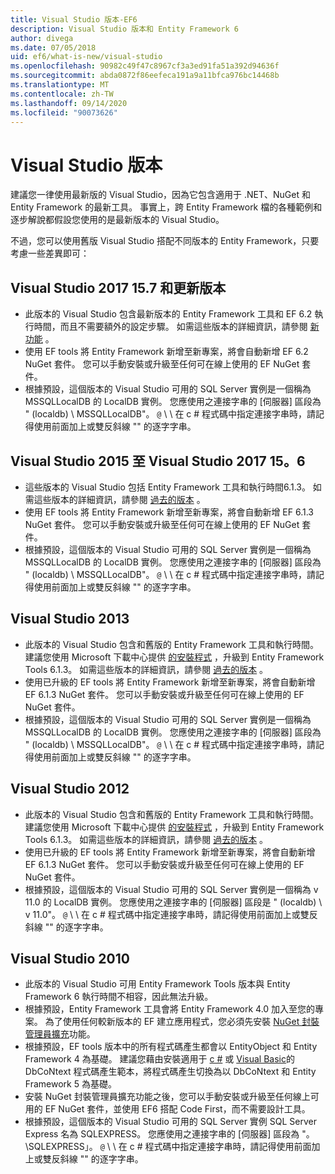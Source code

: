 ```yaml
---
title: Visual Studio 版本-EF6
description: Visual Studio 版本和 Entity Framework 6
author: divega
ms.date: 07/05/2018
uid: ef6/what-is-new/visual-studio
ms.openlocfilehash: 90982c49f47c8967cf3a3ed91fa51a392d94636f
ms.sourcegitcommit: abda0872f86eefeca191a9a11bfca976bc14468b
ms.translationtype: MT
ms.contentlocale: zh-TW
ms.lasthandoff: 09/14/2020
ms.locfileid: "90073626"
---
```

# <a name="visual-studio-releases"></a>Visual Studio 版本

建議您一律使用最新版的 Visual Studio，因為它包含適用于 .NET、NuGet 和 Entity Framework 的最新工具。
事實上，跨 Entity Framework 檔的各種範例和逐步解說都假設您使用的是最新版本的 Visual Studio。

不過，您可以使用舊版 Visual Studio 搭配不同版本的 Entity Framework，只要考慮一些差異即可：

## <a name="visual-studio-2017-157-and-newer"></a>Visual Studio 2017 15.7 和更新版本

- 此版本的 Visual Studio 包含最新版本的 Entity Framework 工具和 EF 6.2 執行時間，而且不需要額外的設定步驟。
如需這些版本的詳細資訊，請參閱 [新功能](xref:ef6/what-is-new/index) 。
- 使用 EF tools 將 Entity Framework 新增至新專案，將會自動新增 EF 6.2 NuGet 套件。
您可以手動安裝或升級至任何可在線上使用的 EF NuGet 套件。
- 根據預設，這個版本的 Visual Studio 可用的 SQL Server 實例是一個稱為 MSSQLLocalDB 的 LocalDB 實例。
您應使用之連接字串的 [伺服器] 區段為 " (localdb) \\ MSSQLLocalDB"。
`@` \\ \\ 在 c # 程式碼中指定連接字串時，請記得使用前面加上或雙反斜線 "" 的逐字字串。  


## <a name="visual-studio-2015-to-visual-studio-2017-156"></a>Visual Studio 2015 至 Visual Studio 2017 15。6

- 這些版本的 Visual Studio 包括 Entity Framework 工具和執行時間6.1.3。
如需這些版本的詳細資訊，請參閱 [過去的版本](xref:ef6/what-is-new/past-releases#ef-613) 。
- 使用 EF tools 將 Entity Framework 新增至新專案，將會自動新增 EF 6.1.3 NuGet 套件。
您可以手動安裝或升級至任何可在線上使用的 EF NuGet 套件。
- 根據預設，這個版本的 Visual Studio 可用的 SQL Server 實例是一個稱為 MSSQLLocalDB 的 LocalDB 實例。
您應使用之連接字串的 [伺服器] 區段為 " (localdb) \\ MSSQLLocalDB"。
`@` \\ \\ 在 c # 程式碼中指定連接字串時，請記得使用前面加上或雙反斜線 "" 的逐字字串。  


## <a name="visual-studio-2013"></a>Visual Studio 2013
- 此版本的 Visual Studio 包含和舊版的 Entity Framework 工具和執行時間。
建議您使用 Microsoft 下載中心提供 [的安裝程式](https://www.microsoft.com/download/details.aspx?id=40762) ，升級到 Entity Framework Tools 6.1.3。
如需這些版本的詳細資訊，請參閱 [過去的版本](xref:ef6/what-is-new/past-releases#ef-613) 。
- 使用已升級的 EF tools 將 Entity Framework 新增至新專案，將會自動新增 EF 6.1.3 NuGet 套件。
您可以手動安裝或升級至任何可在線上使用的 EF NuGet 套件。
- 根據預設，這個版本的 Visual Studio 可用的 SQL Server 實例是一個稱為 MSSQLLocalDB 的 LocalDB 實例。
您應使用之連接字串的 [伺服器] 區段為 " (localdb) \\ MSSQLLocalDB"。
`@` \\ \\ 在 c # 程式碼中指定連接字串時，請記得使用前面加上或雙反斜線 "" 的逐字字串。  

## <a name="visual-studio-2012"></a>Visual Studio 2012

- 此版本的 Visual Studio 包含和舊版的 Entity Framework 工具和執行時間。
建議您使用 Microsoft 下載中心提供 [的安裝程式](https://www.microsoft.com/download/details.aspx?id=40762) ，升級到 Entity Framework Tools 6.1.3。
如需這些版本的詳細資訊，請參閱 [過去的版本](xref:ef6/what-is-new/past-releases#ef-613) 。
- 使用已升級的 EF tools 將 Entity Framework 新增至新專案，將會自動新增 EF 6.1.3 NuGet 套件。
您可以手動安裝或升級至任何可在線上使用的 EF NuGet 套件。
- 根據預設，這個版本的 Visual Studio 可用的 SQL Server 實例是一個稱為 v 11.0 的 LocalDB 實例。
您應使用之連接字串的 [伺服器] 區段是 " (localdb) \\ v 11.0"。
`@` \\ \\ 在 c # 程式碼中指定連接字串時，請記得使用前面加上或雙反斜線 "" 的逐字字串。  

## <a name="visual-studio-2010"></a>Visual Studio 2010

- 此版本的 Visual Studio 可用 Entity Framework Tools 版本與 Entity Framework 6 執行時間不相容，因此無法升級。
- 根據預設，Entity Framework 工具會將 Entity Framework 4.0 加入至您的專案。
為了使用任何較新版本的 EF 建立應用程式，您必須先安裝 [NuGet 封裝管理員擴充](https://marketplace.visualstudio.com/items?itemName=NuGetTeam.NuGetPackageManager)功能。
- 根據預設，EF tools 版本中的所有程式碼產生都會以 EntityObject 和 Entity Framework 4 為基礎。
建議您藉由安裝適用于 [c #](https://marketplace.visualstudio.com/items?itemName=EntityFrameworkTeam.EF5xDbContextGeneratorforC) 或 [Visual Basic](https://marketplace.visualstudio.com/items?itemName=EntityFrameworkTeam.EF5xDbContextGeneratorforVBNET)的 DbCoNtext 程式碼產生範本，將程式碼產生切換為以 DbCoNtext 和 Entity Framework 5 為基礎。
- 安裝 NuGet 封裝管理員擴充功能之後，您可以手動安裝或升級至任何線上可用的 EF NuGet 套件，並使用 EF6 搭配 Code First，而不需要設計工具。
- 根據預設，這個版本的 Visual Studio 可用的 SQL Server 實例 SQL Server Express 名為 SQLEXPRESS。
您應使用之連接字串的 [伺服器] 區段為 "。 \\SQLEXPRESS」。
`@` \\ \\ 在 c # 程式碼中指定連接字串時，請記得使用前面加上或雙反斜線 "" 的逐字字串。
